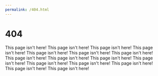 ```yaml
---
permalink: /404.html
---
```

# 404
This page isn't here!
This page isn't here!
This page isn't here!
This page isn't here!
This page isn't here!
This page isn't here!
This page isn't here!
This page isn't here!
This page isn't here!
This page isn't here!
This page isn't here!
This page isn't here!
This page isn't here!
This page isn't here!
This page isn't here!
This page isn't here!
